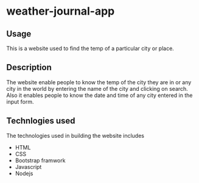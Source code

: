# weather-journal-app

## Usage

This is a website used to find the temp of a particular city or place.

## Description

The website enable people  to know the temp of the city they are in or any city in the world by entering the name of the city and clicking on search. Also it enables people to know the date and time of any city entered in the  input form.

## Technlogies used
The technologies used in building the website includes
- HTML
- CSS
- Bootstrap framwork
- Javascript
- Nodejs
